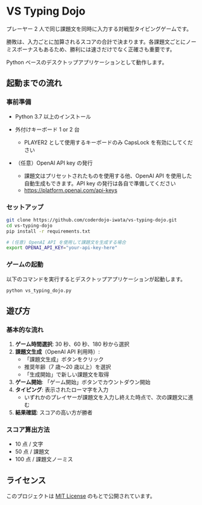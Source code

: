 # VS Typing Dojo

プレーヤー 2 人で同じ課題文を同時に入力する対戦型タイピングゲームです。

勝敗は、入力ごとに加算されるスコアの合計で決まります。各課題文ごとにノーミスボーナスもあるため、勝利には速さだけでなく正確さも重要です。

Python ベースのデスクトップアプリケーションとして動作します。

## 起動までの流れ

### 事前準備

- Python 3.7 以上のインストール
- 外付けキーボード 1 or 2 台

  - PLAYER2 として使用するキーボードのみ CapsLock を有効にしてください

- （任意）OpenAI API key の発行
  - 課題文はプリセットされたものを使用する他、OpenAI API を使用した自動生成もできます。API key の発行は各自で準備してください
  - https://platform.openai.com/api-keys

### セットアップ

```bash
git clone https://github.com/coderdojo-iwata/vs-typing-dojo.git
cd vs-typing-dojo
pip install -r requirements.txt

# (任意) OpenAI API を使用して課題文を生成する場合
export OPENAI_API_KEY="your-api-key-here"
```

### ゲームの起動

以下のコマンドを実行するとデスクトップアプリケーションが起動します。

```bash
python vs_typing_dojo.py
```

## 遊び方

### 基本的な流れ

1. **ゲーム時間選択**: 30 秒、60 秒、180 秒から選択
2. **課題文生成**（OpenAI API 利用時）:
   - 「課題文生成」ボタンをクリック
   - 推奨年齢（7 歳〜20 歳以上）を選択
   - 「生成開始」で新しい課題文を取得
3. **ゲーム開始**: 「ゲーム開始」ボタンでカウントダウン開始
4. **タイピング**: 表示されたローマ字を入力
   - いずれかのプレイヤーが課題文を入力し終えた時点で、次の課題文に進む
5. **結果確認**: スコアの高い方が勝者

### スコア算出方法

- 10 点 / 文字
- 50 点 / 課題文
- 100 点 / 課題文ノーミス

## ライセンス

このプロジェクトは [MIT License](LICENSE) のもとで公開されています。
